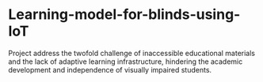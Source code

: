 # Learning-model-for-blinds-using-IoT
Project address the twofold challenge of inaccessible educational materials and the lack of adaptive learning infrastructure, hindering the academic development and independence of visually impaired students. 
